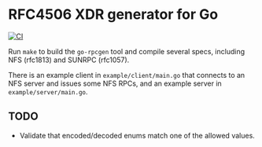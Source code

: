# RFC4506 XDR generator for Go

[![CI](https://github.com/zeldovich/go-rpcgen/actions/workflows/build.yml/badge.svg)](https://github.com/zeldovich/go-rpcgen/actions/workflows/build.yml)

Run `make` to build the `go-rpcgen` tool and compile several specs,
including NFS (rfc1813) and SUNRPC (rfc1057).

There is an example client in `example/client/main.go` that connects to
an NFS server and issues some NFS RPCs, and an example server in
`example/server/main.go`.

## TODO

- Validate that encoded/decoded enums match one of the allowed values.
